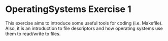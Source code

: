 # OperatingSystems Exercise 1

This exercise aims to introduce some useful tools for coding (i.e. Makefile). Also, it is an introduction to file descriptors and how operating systems use them to read/write to files.
